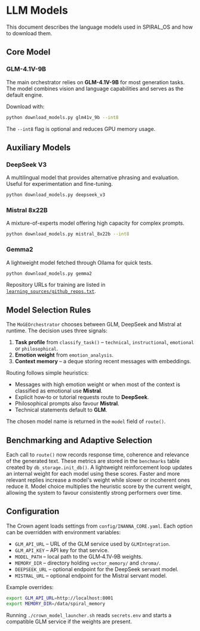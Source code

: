 # LLM Models

This document describes the language models used in SPIRAL_OS and how to download them.

## Core Model

### GLM-4.1V-9B

The main orchestrator relies on **GLM-4.1V-9B** for most generation tasks. The model combines vision and language capabilities and serves as the default engine.

Download with:

```bash
python download_models.py glm41v_9b --int8
```

The `--int8` flag is optional and reduces GPU memory usage.

## Auxiliary Models

### DeepSeek V3

A multilingual model that provides alternative phrasing and evaluation. Useful for experimentation and fine-tuning.

```bash
python download_models.py deepseek_v3
```

### Mistral 8x22B

A mixture-of-experts model offering high capacity for complex prompts.

```bash
python download_models.py mistral_8x22b --int8
```

### Gemma2

A lightweight model fetched through Ollama for quick tests.

```bash
python download_models.py gemma2
```

Repository URLs for training are listed in [`learning_sources/github_repos.txt`](../learning_sources/github_repos.txt).

## Model Selection Rules

The `MoGEOrchestrator` chooses between GLM, DeepSeek and Mistral at runtime.
The decision uses three signals:

1. **Task profile** from `classify_task()` – `technical`, `instructional`,
   `emotional` or `philosophical`.
2. **Emotion weight** from `emotion_analysis`.
3. **Context memory** – a deque storing recent messages with embeddings.

Routing follows simple heuristics:

- Messages with high emotion weight or when most of the context is
  classified as emotional use **Mistral**.
- Explicit how‑to or tutorial requests route to **DeepSeek**.
- Philosophical prompts also favour **Mistral**.
- Technical statements default to **GLM**.

The chosen model name is returned in the `model` field of `route()`.

## Benchmarking and Adaptive Selection

Each call to `route()` now records response time, coherence and relevance of the
generated text. These metrics are stored in the `benchmarks` table created by
`db_storage.init_db()`. A lightweight reinforcement loop updates an internal
weight for each model using these scores. Faster and more relevant replies
increase a model's weight while slower or incoherent ones reduce it. Model
choice multiplies the heuristic score by the current weight, allowing the system
to favour consistently strong performers over time.

## Configuration

The Crown agent loads settings from `config/INANNA_CORE.yaml`. Each option can
be overridden with environment variables:

- `GLM_API_URL` – URL of the GLM service used by `GLMIntegration`.
- `GLM_API_KEY` – API key for that service.
- `MODEL_PATH` – local path to the GLM‑4.1V‑9B weights.
- `MEMORY_DIR` – directory holding `vector_memory/` and `chroma/`.
- `DEEPSEEK_URL` – optional endpoint for the DeepSeek servant model.
- `MISTRAL_URL` – optional endpoint for the Mistral servant model.

Example overrides:

```bash
export GLM_API_URL=http://localhost:8001
export MEMORY_DIR=/data/spiral_memory
```

Running `./crown_model_launcher.sh` reads `secrets.env` and starts a compatible
GLM service if the weights are present.
